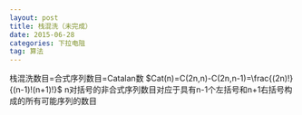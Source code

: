 ```yaml
---
layout: post
title: 栈混洗（未完成）
date: 2015-06-28
categories: 下拉电阻
tag: 算法
---
```


栈混洗数目=合式序列数目=Catalan数
$Cat(n)=C(2n,n)-C(2n,n-1)=\frac{(2n)!}{(n-1)!(n+1)!}$
n对括号的非合式序列数目对应于具有n-1个左括号和n+1右括号构成的所有可能序列的数目
